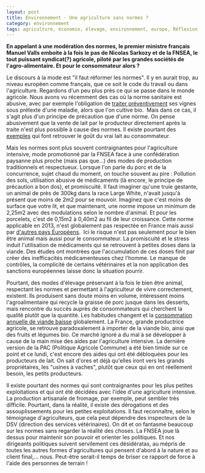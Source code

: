```yaml
---
layout: post
title: Environnement - Une agriculture sans normes ?
category: environnement
tags: agriculture, économie, élevage, environnement, europe, Réflexion, société
---
```

**En appelant à une modération des normes, le premier ministre français Manuel Valls emboite à la fois le pas de Nicolas Sarkozy et de la FNSEA, le tout puissant syndicat(?) agricole, piloté par les grandes sociétés de l'agro-alimentaire. Et pour le consommateur alors ?**

Le discours à la mode est "il faut réformer les normes". Il y en aurait trop, au niveau européen comme français, que ce soit le code du travail ou dans l'agriculture. Regardons d'un peu plus près ce qui se passe dans le monde agricole. Nous avons vu récemment des cas où la norme sanitaire est abusive, avec par exemple l'obligation de [traiter préventivement](http://www.lemonde.fr/planete/article/2014/02/24/proces-du-viticulteur-bio-oui-je-n-ai-pas-fait-traiter-mes-vignes-et-je-l-assume_4372689_3244.html) ses vignes sous prétexte d'une maladie, alors que l'on cultive bio.  Mais dans ce cas, il s'agit plus d'un principe de précaution que d'une norme. On pense abusivement que la vente de lait par le producteur directement après la traite n'est plus possible à cause des normes. Il existe pourtant des <a href="http://www.sudouest.fr/2010/11/03/acheter-son-lait-a-la-mamelle-de-la-vache-228406-2780.php">exemples</a> qui font retrouver le goût du vrai lait au consommateur.

Mais les normes sont plus souvent contraignantes pour l'agriculture intensive, mode promotionné par la FNSEA face à une confédération paysanne plus proche (mais pas que...) des modes de production traditionnels et respectueux. Lorsque l'on parle du porc et de la concurrence, sujet chaud du moment, on touche souvent au pire : Pollution des sols, utilisation abusive de médicaments (là encore, le principe de précaution a bon dos), et promiscuité. Il faut imaginer qu'une truie gestante, un animal de près de 300kg dans la race Large White, n'avait jusqu'à présent que moins de 2m2 pour se mouvoir. Imaginez que c'est moins de surface que votre lit, et que maintenant, une norme impose un minimum de 2,25m2 avec des modulations selon le nombre d'animal. Et pour les porcelets, c'est de 0,15m2 à 0,40m2 au fil de leur croissance. Cette norme applicable en 2013, n'est globalement pas respectée en France mais aussi par [d'autres pays Européens](http://www.pigprogress.net/Breeding/Housing/2014/2/Europe-failing-consumers-sow-rule-compliance-investigated-1456921W/).  Ici le risque n'est pas seulement pour le bien être animal mais aussi pour le consommateur. La promiscuité et le stress induit l'utilisation de médicaments qui se retrouvent à petites doses dans la viande. Des études ont montrées que l'accumulation de ces doses finit par créer des inefficacités médicamenteuses chez l'homme. Le manque de contrôles, la complicité de certains vétérinaires et la non application des sanctions européennes laisse donc la situation pourrir.

Pourtant, des modes d'élevage préservant à la fois le bien être animal, respectant les normes et permettant à l'agriculteur de vivre correctement, existent. Ils produisent sans doute moins en volume, intéressent moins l'agroalimentaire qui recycle la graisse de porc jusque dans les desserts, mais rencontre du succès auprès de consommateurs qui cherchent la qualité plutôt que la quantité. Les habitudes changent et la [consommation annuelle de viande baisse](http://www.la-viande.fr/nutrition-sante/consommation-viande-france) globalement. La France, grande productrice agricole, se retrouve paradoxalement à importer de la viande bio, ainsi que des fruits et légumes bio. Ce marché ignoré a du mal à se développer à cause de la main mise des aides par l'agriculture intensive. La dernière version de la PAC (Politique Agricole Commune) a été bien timide sur ce point et ce lundi, c'est encore des aides qui ont été débloquées pour les producteurs de lait. On sait d'ores et déjà qu'elles iront vers les grands propriétaires, les "usines à vaches", plutôt que ceux qui en ont réellement besoin, les petits producteurs.

Il existe pourtant des normes qui sont contraignantes pour les plus petites exploitations et qui ont été décidées avec l'idée d'une agriculture intensive. La production artisanale de fromage, par exemple, peut sembler très difficile. Pourtant, dans la réalité, il existe des dérogations et des assouplissements pour les petites exploitations. Il faut reconnaître, selon le témoignage d'agriculteurs, que cela peut dépendre des inspecteurs de la DSV (direction des services vétérinaires). On dit et on fantasme beaucoup sur les normes sans regarder la réalité des choses. La FNSEA joue là dessus pour maintenir son pouvoir et orienter les politiques. Et nos dirigeants politiques suivent servilement ces désidératas, au mépris de toutes les autres formes d'agricultures qui pensent d'abord à la nature et au client final,... nous. Peut-être serait-il temps de briser ce rapport de force à l'aide des personnes de terrain !
